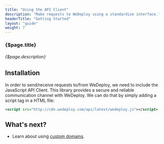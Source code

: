 ```yaml
---
title: "Using the API Client"
description: "Make requests to WeDeploy using a standardize interface."
headerTitle: "Getting Started"
layout: "guide"
weight: 7
---
```


### {$page.title}

###### {$page.description}

<article id="1">

## Installation

In order to send/receive requests to/from WeDeploy, we need to include the JavaScript API Client. This library provides a secure and reliable communication channel with WeDeploy. We can do that by simply adding a script tag in a HTML file:

```xml
<script src="http://cdn.wedeploy.com/api/latest/wedeploy.js"></script>
```

</article>

## What's next?

* Learn about using [custom domains](/docs/getting-started/custom-domains.html).
